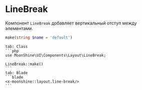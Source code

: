 # LineBreak

Компонент `LineBreak` добавляет вертикальный отступ между элементами.

```php
make(string $name = 'default')
```

~~~tabs
tab: Class
```php
use MoonShine\UI\Components\Layout\LineBreak;

LineBreak::make()
```
tab: Blade
```blade
<x-moonshine::layout.line-break/>
```
~~~
